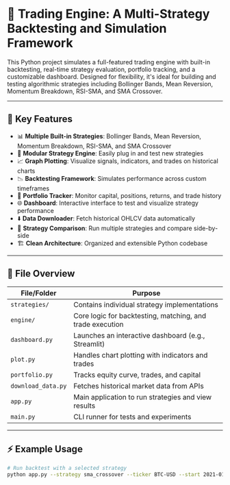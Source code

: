 # 🧠 Trading Engine: A Multi-Strategy Backtesting and Simulation Framework

This Python project simulates a full-featured trading engine with built-in backtesting, real-time strategy evaluation, portfolio tracking, and a customizable dashboard. Designed for flexibility, it's ideal for building and testing algorithmic strategies including Bollinger Bands, Mean Reversion, Momentum Breakdown, RSI-SMA, and SMA Crossover.

---

## 🚀 Key Features

- 📊 **Multiple Built-in Strategies**: Bollinger Bands, Mean Reversion, Momentum Breakdown, RSI-SMA, and SMA Crossover  
- 🧠 **Modular Strategy Engine**: Easily plug in and test new strategies  
- 📈 **Graph Plotting**: Visualize signals, indicators, and trades on historical charts  
- 📉 **Backtesting Framework**: Simulates performance across custom timeframes  
- 💼 **Portfolio Tracker**: Monitor capital, positions, returns, and trade history  
- 🌐 **Dashboard**: Interactive interface to test and visualize strategy performance  
- ⬇️ **Data Downloader**: Fetch historical OHLCV data automatically  
- 🔄 **Strategy Comparison**: Run multiple strategies and compare side-by-side  
- 🏗️ **Clean Architecture**: Organized and extensible Python codebase  

---

## 📁 File Overview

| File/Folder        | Purpose                                                   |
|--------------------|-----------------------------------------------------------|
| `strategies/`      | Contains individual strategy implementations              |
| `engine/`          | Core logic for backtesting, matching, and trade execution |
| `dashboard.py`     | Launches an interactive dashboard (e.g., Streamlit)       |
| `plot.py`          | Handles chart plotting with indicators and trades         |
| `portfolio.py`     | Tracks equity curve, trades, and capital                  |
| `download_data.py` | Fetches historical market data from APIs                  |
| `app.py`           | Main application to run strategies and view results       |
| `main.py`          | CLI runner for tests and experiments                      |

---

## ⚡ Example Usage

```bash
# Run backtest with a selected strategy
python app.py --strategy sma_crossover --ticker BTC-USD --start 2021-01-01 --end 2023-01-01

